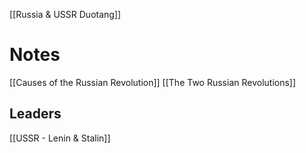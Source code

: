[[Russia & USSR Duotang]]
# Notes

[[Causes of the Russian Revolution]]
[[The Two Russian Revolutions]]
## Leaders
[[USSR - Lenin & Stalin]]